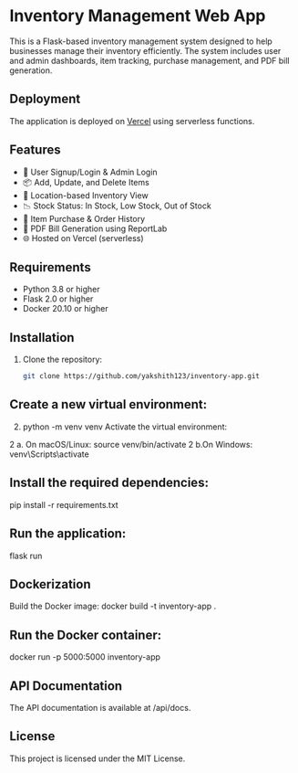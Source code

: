 # Inventory Management Web App

This is a Flask-based inventory management system designed to help businesses manage their inventory efficiently. The system includes user and admin dashboards, item tracking, purchase management, and PDF bill generation.

## Deployment

The application is deployed on [Vercel](https://vercel.com) using serverless functions.

## Features

- 🧾 User Signup/Login & Admin Login
- 📦 Add, Update, and Delete Items
- 📍 Location-based Inventory View
- 📉 Stock Status: In Stock, Low Stock, Out of Stock
- 💸 Item Purchase & Order History
- 📄 PDF Bill Generation using ReportLab
- 🌐 Hosted on Vercel (serverless)

## Requirements

- Python 3.8 or higher
- Flask 2.0 or higher
- Docker 20.10 or higher

## Installation

1. Clone the repository:
   ```bash
   git clone https://github.com/yakshith123/inventory-app.git

## Create a new virtual environment:

2. python -m venv venv
Activate the virtual environment:

2 a. On macOS/Linux:
source venv/bin/activate
2 b.On Windows:
venv\Scripts\activate

## Install the required dependencies:
pip install -r requirements.txt

## Run the application:
flask run

## Dockerization
Build the Docker image:
docker build -t inventory-app .

## Run the Docker container:
docker run -p 5000:5000 inventory-app

## API Documentation
The API documentation is available at /api/docs.

## License
This project is licensed under the MIT License.


